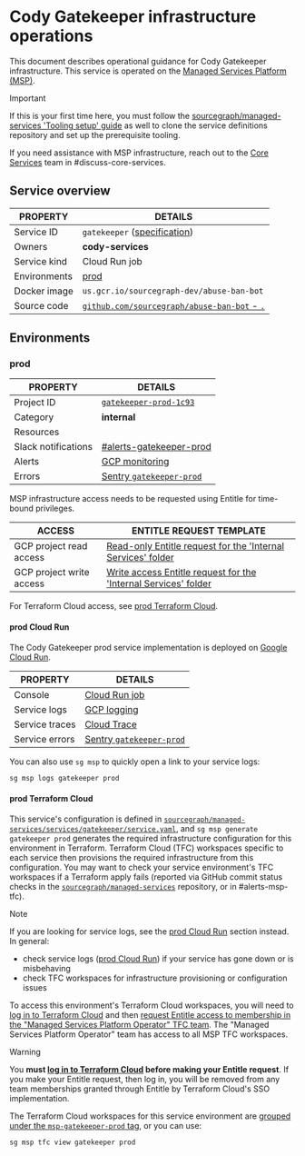 # Cody Gatekeeper infrastructure operations

<!--
Generated documentation; DO NOT EDIT. Regenerate using this command: 'sg msp operations generate-handbook-pages'

Last updated: 2024-04-03 15:25:17.060906 +0000 UTC
Generated from: https://github.com/sourcegraph/managed-services/tree/ffe69b92d094a0a3d3c44ecd6382a7195e64c708
-->

This document describes operational guidance for Cody Gatekeeper infrastructure.
This service is operated on the [Managed Services Platform (MSP)](../teams/core-services/managed-services/platform.md).

> [!IMPORTANT]
> If this is your first time here, you must follow the [sourcegraph/managed-services 'Tooling setup' guide](https://github.com/sourcegraph/managed-services/blob/main/README.md) as well to clone the service definitions repository and set up the prerequisite tooling.

If you need assistance with MSP infrastructure, reach out to the [Core Services](../teams/core-services/index.md) team in #discuss-core-services.

## Service overview

|   PROPERTY   |                                                          DETAILS                                                           |
|--------------|----------------------------------------------------------------------------------------------------------------------------|
| Service ID   | `gatekeeper` ([specification](https://github.com/sourcegraph/managed-services/blob/main/services/gatekeeper/service.yaml)) |
| Owners       | **cody-services**                                                                                                          |
| Service kind | Cloud Run job                                                                                                              |
| Environments | [prod](#prod)                                                                                                              |
| Docker image | `us.gcr.io/sourcegraph-dev/abuse-ban-bot`                                                                                  |
| Source code  | [`github.com/sourcegraph/abuse-ban-bot` - `.`](https://github.com/sourcegraph/abuse-ban-bot/tree/HEAD/.)                   |

## Environments

### prod

|      PROPERTY       |                                               DETAILS                                               |
|---------------------|-----------------------------------------------------------------------------------------------------|
| Project ID          | [`gatekeeper-prod-1c93`](https://console.cloud.google.com/run/jobs?project=gatekeeper-prod-1c93)    |
| Category            | **internal**                                                                                        |
| Resources           |                                                                                                     |
| Slack notifications | [#alerts-gatekeeper-prod](https://sourcegraph.slack.com/archives/alerts-gatekeeper-prod)            |
| Alerts              | [GCP monitoring](https://console.cloud.google.com/monitoring/alerting?project=gatekeeper-prod-1c93) |
| Errors              | [Sentry `gatekeeper-prod`](https://sourcegraph.sentry.io/projects/gatekeeper-prod/)                 |

MSP infrastructure access needs to be requested using Entitle for time-bound privileges.

|          ACCESS          |                                                                                                                                                                      ENTITLE REQUEST TEMPLATE                                                                                                                                                                       |
|--------------------------|---------------------------------------------------------------------------------------------------------------------------------------------------------------------------------------------------------------------------------------------------------------------------------------------------------------------------------------------------------------------|
| GCP project read access  | [Read-only Entitle request for the 'Internal Services' folder](https://app.entitle.io/request?data=eyJkdXJhdGlvbiI6IjEwODAwIiwianVzdGlmaWNhdGlvbiI6IkVOVEVSIEpVU1RJRklDQVRJT04gSEVSRSIsInJvbGVJZHMiOlt7ImlkIjoiNzg0M2MxYWYtYzU2MS00ZDMyLWE3ZTAtYjZkNjY0NDM4MzAzIiwidGhyb3VnaCI6Ijc4NDNjMWFmLWM1NjEtNGQzMi1hN2UwLWI2ZDY2NDQzODMwMyIsInR5cGUiOiJyb2xlIn1dfQ%3D%3D)    |
| GCP project write access | [Write access Entitle request for the 'Internal Services' folder](https://app.entitle.io/request?data=eyJkdXJhdGlvbiI6IjEwODAwIiwianVzdGlmaWNhdGlvbiI6IkVOVEVSIEpVU1RJRklDQVRJT04gSEVSRSIsInJvbGVJZHMiOlt7ImlkIjoiZTEyYTJkZDktYzY1ZC00YzM0LTlmNDgtMzYzNTNkZmY0MDkyIiwidGhyb3VnaCI6ImUxMmEyZGQ5LWM2NWQtNGMzNC05ZjQ4LTM2MzUzZGZmNDA5MiIsInR5cGUiOiJyb2xlIn1dfQ%3D%3D) |

For Terraform Cloud access, see [prod Terraform Cloud](#prod-terraform-cloud).

#### prod Cloud Run

The Cody Gatekeeper prod service implementation is deployed on [Google Cloud Run](https://cloud.google.com/run).

|    PROPERTY    |                                                                                                                                                           DETAILS                                                                                                                                                            |
|----------------|------------------------------------------------------------------------------------------------------------------------------------------------------------------------------------------------------------------------------------------------------------------------------------------------------------------------------|
| Console        | [Cloud Run job](https://console.cloud.google.com/run/jobs?project=gatekeeper-prod-1c93)                                                                                                                                                                                                                                      |
| Service logs   | [GCP logging](https://console.cloud.google.com/logs/query;query=resource.type%20%3D%20%22cloud_run_job%22;summaryFields=labels%252F%2522run.googleapis.com%252Fexecution_name%2522,jsonPayload%252FInstrumentationScope,jsonPayload%252FBody,jsonPayload%252FAttributes%252Ferror:false:32:end?project=gatekeeper-prod-1c93) |
| Service traces | [Cloud Trace](https://console.cloud.google.com/traces/list?project=gatekeeper-prod-1c93)                                                                                                                                                                                                                                     |
| Service errors | [Sentry `gatekeeper-prod`](https://sourcegraph.sentry.io/projects/gatekeeper-prod/)                                                                                                                                                                                                                                          |

You can also use `sg msp` to quickly open a link to your service logs:

```bash
sg msp logs gatekeeper prod
```

#### prod Terraform Cloud

This service's configuration is defined in [`sourcegraph/managed-services/services/gatekeeper/service.yaml`](https://github.com/sourcegraph/managed-services/blob/main/services/gatekeeper/service.yaml), and `sg msp generate gatekeeper prod` generates the required infrastructure configuration for this environment in Terraform.
Terraform Cloud (TFC) workspaces specific to each service then provisions the required infrastructure from this configuration.
You may want to check your service environment's TFC workspaces if a Terraform apply fails (reported via GitHub commit status checks in the [`sourcegraph/managed-services`](https://github.com/sourcegraph/managed-services) repository, or in #alerts-msp-tfc).

> [!NOTE]
> If you are looking for service logs, see the [prod Cloud Run](#prod-cloud-run) section instead. In general:
>
> - check service logs ([prod Cloud Run](#prod-cloud-run)) if your service has gone down or is misbehaving
> - check TFC workspaces for infrastructure provisioning or configuration issues

To access this environment's Terraform Cloud workspaces, you will need to [log in to Terraform Cloud](https://app.terraform.io/app/sourcegraph) and then [request Entitle access to membership in the "Managed Services Platform Operator" TFC team](https://app.entitle.io/request?data=eyJkdXJhdGlvbiI6IjM2MDAiLCJqdXN0aWZpY2F0aW9uIjoiSlVTVElGSUNBVElPTiBIRVJFIiwicm9sZUlkcyI6W3siaWQiOiJiMzg3MzJjYy04OTUyLTQ2Y2QtYmIxZS1lZjI2ODUwNzIyNmIiLCJ0aHJvdWdoIjoiYjM4NzMyY2MtODk1Mi00NmNkLWJiMWUtZWYyNjg1MDcyMjZiIiwidHlwZSI6InJvbGUifV19).
The "Managed Services Platform Operator" team has access to all MSP TFC workspaces.

> [!WARNING]
> You **must [log in to Terraform Cloud](https://app.terraform.io/app/sourcegraph) before making your Entitle request**.
> If you make your Entitle request, then log in, you will be removed from any team memberships granted through Entitle by Terraform Cloud's SSO implementation.

The Terraform Cloud workspaces for this service environment are [grouped under the `msp-gatekeeper-prod` tag](https://app.terraform.io/app/sourcegraph/workspaces?tag=msp-gatekeeper-prod), or you can use:

```bash
sg msp tfc view gatekeeper prod
```
